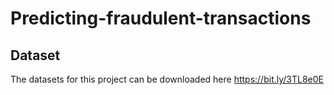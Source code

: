 # Predicting-fraudulent-transactions

## Dataset

The datasets for this project can be downloaded here https://bit.ly/3TL8e0E

